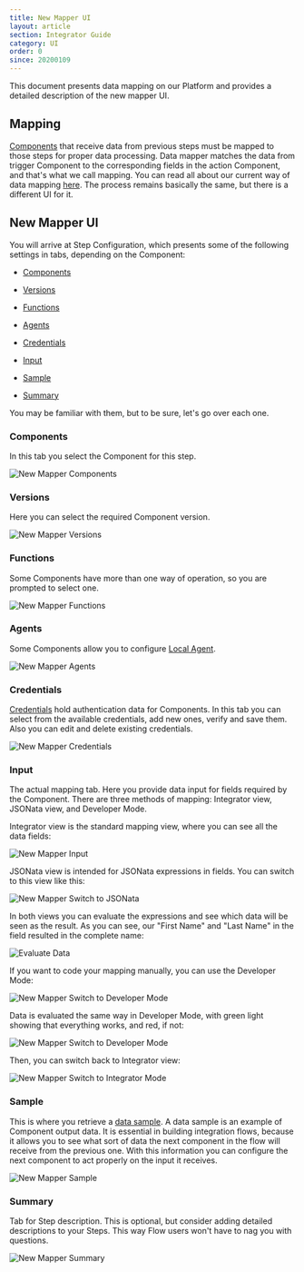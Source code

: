 ```yaml
---
title: New Mapper UI
layout: article
section: Integrator Guide
category: UI
order: 0
since: 20200109
---
```


This document presents data mapping on our Platform and provides a detailed description of the new mapper UI.

## Mapping
[Components](/getting-started/integration-component) that receive data from previous steps must be mapped to those steps for proper data processing. Data mapper matches the data from trigger Component to the corresponding fields in the action Component, and that's what we call mapping. You can read all about our current way of data mapping [here](mapping-data). The process remains basically the same, but there is a different UI for it.

## New Mapper UI
You will arrive at Step Configuration, which presents some of the following settings in tabs, depending on the Component:

- [Components](#components)

- [Versions](#versions)

- [Functions](#functions)

- [Agents](#agents)

- [Credentials](#credentials)

- [Input](#input)

- [Sample](#sample)

- [Summary](#summary)

You may be familiar with them, but to be sure, let's go over each one.

### Components
In this tab you select the Component for this step.

![New Mapper Components](/assets/img/integrator-guide/new-mapper/Components.png)

### Versions
Here you can select the required Component version.

![New Mapper Versions](/assets/img/integrator-guide/new-mapper/Versions.png)

### Functions
Some Components have more than one way of operation, so you are prompted to select one.

![New Mapper Functions](/assets/img/integrator-guide/new-mapper/Functions.png)

### Agents
Some Components allow you to configure [Local Agent](/getting-started/local-agent.html).

![New Mapper Agents](/assets/img/integrator-guide/new-mapper/Agents.png)

### Credentials
[Credentials](/getting-started/understanding-credentials) hold authentication data for Components. In this tab you can select from the available credentials, add new ones, verify and save them. Also you can edit and delete existing credentials.

![New Mapper Credentials](/assets/img/integrator-guide/new-mapper/Creds.png)

### Input
The actual mapping tab. Here you provide data input for fields required by the Component. There are three methods of mapping: Integrator view, JSONata view, and Developer Mode.

Integrator view is the standard mapping view, where you can see all the data fields:

![New Mapper Input](/assets/img/integrator-guide/new-mapper/Input.png)

JSONata view is intended for JSONata expressions in fields. You can switch to this view like this:

![New Mapper Switch to JSONata](/assets/img/integrator-guide/new-mapper/Switch-Jsonata.png)

In both views you can evaluate the expressions and see which data will be seen as the result. As you can see, our "First Name" and "Last Name" in the field resulted in the complete name:

![Evaluate Data](/assets/img/integrator-guide/new-mapper/Evaluate.png)

If you want to code your mapping manually, you can use the Developer Mode:

![New Mapper Switch to Developer Mode](/assets/img/integrator-guide/new-mapper/Switch-Developer.png)

Data is evaluated the same way in Developer Mode, with green light showing that everything works, and red, if not:

![New Mapper Switch to Developer Mode](/assets/img/integrator-guide/new-mapper/Evaluate-Developer.png)

Then, you can switch back to Integrator view:

![New Mapper Switch to Integrator Mode](/assets/img/integrator-guide/new-mapper/Switch-Integrator.png)

### Sample
This is where you retrieve a [data sample](data-sample-overview). A data sample is an example of Component output data. It is essential in building integration flows, because it allows you to see what sort of data the next component in the flow will receive from the previous one. With this information you can configure the next component to act properly on the input it receives.

![New Mapper Sample](/assets/img/integrator-guide/new-mapper/Sample.png)

### Summary
Tab for Step description. This is optional, but consider adding detailed descriptions to your Steps. This way Flow users won't have to nag you with questions.  

![New Mapper Summary](/assets/img/integrator-guide/new-mapper/Summary.png)
